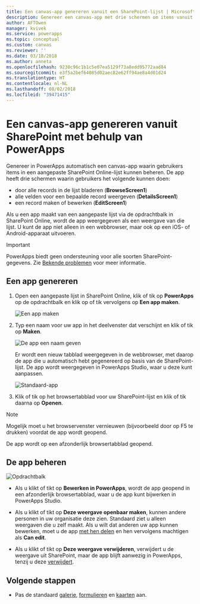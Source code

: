 ```yaml
---
title: Een canvas-app genereren vanuit een SharePoint-lijst | Microsoft Docs
description: Genereer een canvas-app met drie schermen om items vanuit een SharePoint-lijst te beheren. De site kan on-premises of in de cloud staan.
author: AFTOwen
manager: kvivek
ms.service: powerapps
ms.topic: conceptual
ms.custom: canvas
ms.reviewer: ''
ms.date: 03/18/2018
ms.author: anneta
ms.openlocfilehash: 9230c96c1b1c5e07ea5129f73a8edd95772aad84
ms.sourcegitcommit: e3f5a2bef64085d02aec82e62ff94ae8a4d01d24
ms.translationtype: HT
ms.contentlocale: nl-NL
ms.lasthandoff: 08/02/2018
ms.locfileid: "39471415"
---
```

# <a name="generate-a-canvas-app-from-within-sharepoint-by-using-powerapps"></a>Een canvas-app genereren vanuit SharePoint met behulp van PowerApps

Genereer in PowerApps automatisch een canvas-app waarin gebruikers items in een aangepaste SharePoint Online-lijst kunnen beheren. De app heeft drie schermen waarin gebruikers het volgende kunnen doen:

* door alle records in de lijst bladeren (**BrowseScreen1**)
* alle velden voor een bepaalde record weergeven (**DetailsScreen1**)
* een record maken of bewerken (**EditScreen1**)

Als u een app maakt van een aangepaste lijst via de opdrachtbalk in SharePoint Online, wordt de app weergegeven als een weergave van die lijst. U kunt de app niet alleen in een webbrowser, maar ook op een iOS- of Android-apparaat uitvoeren.

> [!IMPORTANT]
> PowerApps biedt geen ondersteuning voor alle soorten SharePoint-gegevens. Zie [Bekende problemen](connections/connection-sharepoint-online.md#known-issues) voor meer informatie.

## <a name="generate-an-app"></a>Een app genereren
1. Open een aangepaste lijst in SharePoint Online, klik of tik op **PowerApps** op de opdrachtbalk en klik op of tik vervolgens op **Een app maken**.

    ![Een app maken](./media/generate-app-from-sharepoint-list-interface/generate-new-app.png)

2. Typ een naam voor uw app in het deelvenster dat verschijnt en klik of tik op **Maken**.

    ![De app een naam geven](./media/generate-app-from-sharepoint-list-interface/app-name.png)

    Er wordt een nieuw tabblad weergegeven in de webbrowser, met daarop de app die u automatisch hebt gegenereerd op basis van de SharePoint-lijst. De app wordt weergegeven in PowerApps Studio, waar u deze kunt aanpassen.

    ![Standaard-app](./media/generate-app-from-sharepoint-list-interface/default-app.png)  
3. Klik of tik op het browsertabblad voor uw SharePoint-lijst en klik of tik daarna op **Openen**.

> [!NOTE]
> Mogelijk moet u het browservenster vernieuwen (bijvoorbeeld door op F5 te drukken) voordat de app wordt geopend.

De app wordt op een afzonderlijk browsertabblad geopend.

## <a name="manage-the-app"></a>De app beheren
![Opdrachtbalk](./media/generate-app-from-sharepoint-list-interface/command-bar.png)

* Als u klikt of tikt op **Bewerken in PowerApps**, wordt de app geopend in een afzonderlijk browsertabblad, waar u de app kunt bijwerken in PowerApps Studio.

* Als u klikt of tikt op **Deze weergave openbaar maken**, kunnen andere personen in uw organisatie deze zien. Standaard ziet u alleen weergaven die u zelf maakt. Als u wilt dat anderen uw app kunnen bewerken, moet u de app [met hen delen](share-app.md) en hen vervolgens machtigen als **Can edit**.

* Als u klikt of tikt op **Deze weergave verwijderen**, verwijdert u de weergave uit SharePoint, maar de app blijft aanwezig in PowerApps, tenzij u deze [verwijdert](delete-app.md).

## <a name="next-steps"></a>Volgende stappen
* Pas de standaard [galerie](customize-layout-sharepoint.md), [formulieren](customize-forms-sharepoint.md) en [kaarten](customize-card.md) aan.
